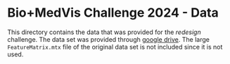 # Bio+MedVis Challenge 2024 - Data
This directory contains the data that was provided for the *redesign* challenge. 
The data set was provided through [google drive](https://drive.google.com/drive/folders/1t6aeMDh2l067_6DEMFyovtRO5swZieBF?usp=sharing).
The large `FeatureMatrix.mtx` file of the original data set is not included since it is not used. 
